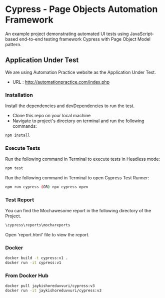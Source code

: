 # Cypress - Page Objects Automation Framework

An example project demonstrating automated UI tests using JavaScript-based end-to-end testing framework Cypress with Page Object Model pattern.

## Application Under Test

We are using Automation Practice website as the Application Under Test.

* URL : http://automationpractice.com/index.php

### Installation

Install the dependencies and devDependencies to run the test.
- Clone this repo on your local machine
- Navigate to project's directory on terminal and run the following commands:

```sh
npm install
``` 

### Execute Tests

Run the following command in Terminal to execute tests in Headless mode:

```sh
npm test
```

Run the following command in Terminal to open Cypress Test Runner:

```sh
npm run cypress (OR) npx cypress open
```

### Test Report

You can find the Mochawesome report in the following directory of the Project.

```sh
\cypress\reports\mochareports
```

Open 'report.html' file to view the report.


### Docker 
```sh
docker build -t cypress:v1 .
docker run -it cypress:v1
```

### From Docker Hub
```sh
docker pull jaykishoreduvvuri/cypress:v3
docker run -it jaykishoreduvvuri/cypress:v3
```
